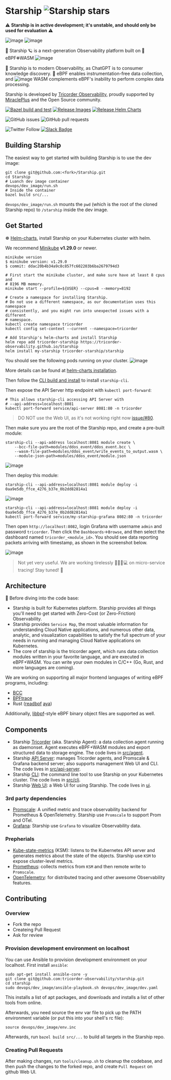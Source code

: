 # Starship ![Starship stars](https://img.shields.io/github/stars/tricorder-observability/starship?style=social)

⚠️ **Starship is in active development; it's unstable, and should only be used for evaluation**  ⚠️

![image](https://user-images.githubusercontent.com/112656580/219543149-2e2bbebc-1891-4dcb-ba66-0f8b7f1bcd68.png)
![image](https://user-images.githubusercontent.com/112656580/219542981-5a4e5fb1-0603-4c0b-91e2-c94c36a92c0b.png)

🖖 Starship 🪐 is a next-generation Observability platform built on 🐝 eBPF➕WASM ![image](https://user-images.githubusercontent.com/112656580/219543881-046af389-ca10-4dda-b79a-a60088a1220a.png)

🚀 Starship is to modern Observability, as ChatGPT is to consumer knowledge discovery.
🐝 eBPF enables instrumentation-free data collection, and
![image](https://user-images.githubusercontent.com/112656580/219543881-046af389-ca10-4dda-b79a-a60088a1220a.png)
WASM complements eBPF's inability to perform complex data processing.

Starship is developed by [Tricorder Observability](https://tricorder.dev/),
proudly supported by [MiraclePlus](https://www.miracleplus.com/) and the Open Source
community.

[![Bazel build and test](https://github.com/tricorder-observability/Starship/actions/workflows/build-and-test.yml/badge.svg?branch=main&event=push)](https://github.com/tricorder-observability/Starship/actions/workflows/build-and-test.yml)
[![Release Images](https://github.com/tricorder-observability/Starship/actions/workflows/release-images.yaml/badge.svg)](https://github.com/tricorder-observability/Starship/actions/workflows/release-images.yaml)
[![Release Helm Charts](https://github.com/tricorder-observability/Starship/actions/workflows/release-chart.yaml/badge.svg?branch=main)](https://github.com/tricorder-observability/Starship/actions/workflows/release-chart.yaml)

![GitHub issues](https://img.shields.io/github/issues/tricorder-observability/starship)
![GitHub pull requests](https://img.shields.io/github/issues-pr/tricorder-observability/starship)

![Twitter Follow](https://img.shields.io/twitter/follow/tricorder_o11y?style=social)
[![Slack Badge](https://img.shields.io/badge/Slack-4A154B?logo=slack&style=social&label=Join%20Tricorder)](https://join.slack.com/t/tricorderobse-mfl6648/shared_invite/zt-1oxqtq793-rRA03FN1YuyCiQrN_TrZoQ)

## Building Starship
The easiest way to get started with building Starship is to use the dev image:

```
git clone git@github.com:<fork>/Starship.git
cd Starship
# Luanch dev image container
devops/dev_image/run.sh
# Inside the container
bazel build src/...
```

`devops/dev_image/run.sh` mounts the `pwd` (which is the root of the cloned Starship repo)
to `/starship` inside the dev image.

## Get Started

☸️ [Helm-charts](https://tricorder-observability.github.io/Starship),
install Starship on your Kubernetes cluster with helm.

We recommend [Minikube](https://minikube.sigs.k8s.io/docs/start/) **v1.29.0** or newer.

```
minikube version
$ minikube version: v1.29.0
$ commit: ddac20b4b34a9c8c857fc602203b6ba2679794d3

# First start the minikube cluster, and make sure have at least 8 cpus and
# 8196 MB memory.
minikube start --profile=${USER} --cpus=8 --memory=8192

# Create a namespace for installing Starship.
# Do not use a different namespace, as our documentation uses this namespace
# consistently, and you might run into unexpected issues with a different
# namespace.
kubectl create namespace tricorder
kubectl config set-context --current --namespace=tricorder

# Add Starship's helm-charts and install Starship
helm repo add tricorder-starship https://tricorder-observability.github.io/Starship
helm install my-starship tricorder-starship/starship
```

You should see the following pods running on your cluster.
![image](https://user-images.githubusercontent.com/112656580/220381364-65bebd35-bf6d-4780-981b-be94c5464607.png)

More details can be found at [helm-charts installation](
https://github.com/tricorder-observability/Starship/tree/main/helm-charts).

Then follow the [CLI build and install](
https://github.com/tricorder-observability/starship/blob/main/src/cli/README.md#build-and-install)
to install `starship-cli`.

Then expose the API Server http endpoint with `kubectl port-forward`:
```
# This allows starship-cli accessing API Server with
# --api-address=localhost:8081
kubectl port-forward service/api-server 8081:80 -n tricorder
```

> DO NOT use the Web UI, as it's not working right now
> [issue/#80](https://github.com/tricorder-observability/starship/issues/80).

Then make sure you are the root of the Starship repo, and create a pre-built module:
```
starship-cli --api-address localhost:8081 module create \
    --bcc-file-path=modules/ddos_event/ddos_event.bcc \
    --wasm-file-path=modules/ddos_event/write_events_to_output.wasm \
    --module-json-path=modules/ddos_event/module.json
```
![image](https://user-images.githubusercontent.com/112656580/220375093-687b65b4-08fb-4be7-952a-89134306bb9c.png)

Then deploy this module:
```
starship-cli --api-address=localhost:8081 module deploy -i 0aa9e5db_ffce_4276_b37e_0b2dd82814a1
```
![image](https://user-images.githubusercontent.com/112656580/220375739-82f7b971-f0af-45e1-815e-e3c65c48be57.png)

```
starship-cli --api-address=localhost:8081 module deploy -i 0aa9e5db_ffce_4276_b37e_0b2dd82814a1
kubectl port-forward service/my-starship-grafana 8082:80 -n tricorder
```
Then open `http://localhost:8082`, login Grafana with username `admin` and password `tricorder`.
Then click the `Dashboards`->`Browse`, and then select the dashboard named `tricorder_<module_id>`.
You should see data reporting packets arriving with timestamp, as shown in the screenshot below.

![image](https://user-images.githubusercontent.com/112656580/220397224-5238110f-a1a0-4e0a-91de-4b9f9611caf9.png)

> Not yet very useful. We are working tirelessly 👩‍👨‍💻💻 on micro-service tracing!
> Stay tuned! 🫶

## Architecture

🤿 Before diving into the code base:

- Starship is built for Kubernetes platform. Starship provides all things you'll
  need to get started with Zero-Cost (or Zero-Friction) Observability.
- Starship provides `Service Map`, the most valuable information for
  understanding Cloud Native applications, and numerous other data, analytic,
  and visualization capabilities to satisfy the full spectrum of your needs in
  running and managing Cloud Native applications on Kubernetes.
- The core of starship is the tricorder agent, which runs data collection
  modules written in your favorite language, and are executed in eBPF+WASM.  You
  can write your own modules in C/C++ (Go, Rust, and more languages are coming).

We are working on supporting all major frontend languages of writing eBPF
programs, including:
* [BCC](https://github.com/iovisor/bcc)
* [BPFtrace](https://github.com/iovisor/bpftrace)
* Rust ([readbpf](https://github.com/foniod/redbpf)
  [aya](https://github.com/aya-rs/aya))

Additionally, [libbpf](https://github.com/libbpf/libbpf)-style eBPF binary
object files are supported as well.

## Components

* Starship [Tricorder](src/agent) (aka. Starship Agent): a data collection agent
  running as daemonset. Agent executes eBPF+WASM modules and export structured
  data to storage engine.  The code lives in [src/agent](src/agent).
* Starship [API Server](src/api-server): manages Tricorder agents, and Promscale
  & Grafana backend server; also supports management Web UI and CLI.  The code
  lives in [src/api-server](src/api-server).
* Starship [CLI](src/cli): the command line tool to use Starship on your
  Kubernetes cluster. The code lives in [src/cli](src/cli).
* Starship [Web UI](ui): a Web UI for using Starship.  The code lives in
  [ui](ui).

### 3rd party dependencies

* [Promscale](https://github.com/timescale/promscale): A unified metric and
  trace observability backend for Prometheus & OpenTelemetry.  Starship use
  `Promscale` to support Prom and OTel.
* [Grafana](https://github.com/grafana/grafana): Starship use `Grafana` to
  visualize Observability data.

### Prepherials

* [Kube-state-metrics](https://github.com/kubernetes/kube-state-metrics) (KSM):
  listens to the Kubernetes API server and generates metrics about the state of
  the objects. Starship use `KSM` to expose cluster-level metrics.
* [Prometheus](https://github.com/prometheus/prometheus): collects metrics from
  `KSM` and then remote write to `Promscale`.
* [OpenTelemetry](https://github.com/open-telemetry): for distributed tracing
  and other awesome Observability features.

## Contributing

### Overview
- Fork the repo
- Createing Pull Request
- Ask for review

### Provision development environment on localhost
You can use Ansible to provision development environment on your localhost.
First install `ansible`:

```
sudo apt-get install ansible-core -y
git clone git@github.com:tricorder-observability/starship.git
cd starship
sudo devops/dev_image/ansible-playbook.sh devops/dev_image/dev.yaml
```

This installs a list of apt packages, and downloads and installs a list of other
tools from online.

Afterwards, you need source the env var file to pick up the PATH environment
variable (or put this into your shell's rc file):
```
source devops/dev_image/env.inc
```
Afterwards, run `bazel build src/...` to build all targets in the Starship repo.

### Creating Pull Requests

After making changes, run `tools/cleanup.sh` to cleanup the codebase, and then push
the changes to the forked repo, and create `Pull Request` on github Web UI.
